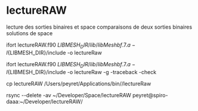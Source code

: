 # lectureRAW

lecture des sorties binaires et space
comparaisons de deux sorties binaires solutions de space

ifort lectureRAW.f90 ${LIBMESH_DIR}/lib/libMeshbf.7.a -I${LIBMESH_DIR}/include -o lectureRaw

ifort lectureRAW.f90 ${LIBMESH_DIR}/lib/libMeshbf.7.a -I${LIBMESH_DIR}/include -o lectureRaw -g  -traceback -check


cp lectureRAW /Users/peyret/Applications/bin//lectureRaw


rsync --delete -av ~/Developer/Space/lectureRAW peyret@spiro-daaa:~/Developer/lectureRAW/

